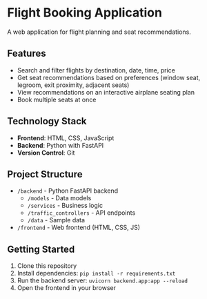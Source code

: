 # Flight Booking Application

A web application for flight planning and seat recommendations.

## Features

- Search and filter flights by destination, date, time, price
- Get seat recommendations based on preferences (window seat, legroom, exit proximity, adjacent seats)
- View recommendations on an interactive airplane seating plan
- Book multiple seats at once

## Technology Stack

- **Frontend**: HTML, CSS, JavaScript
- **Backend**: Python with FastAPI
- **Version Control**: Git

## Project Structure

- `/backend` - Python FastAPI backend
  - `/models` - Data models
  - `/services` - Business logic
  - `/traffic_controllers` - API endpoints
  - `/data` - Sample data
- `/frontend` - Web frontend (HTML, CSS, JS)

## Getting Started

1. Clone this repository
2. Install dependencies: `pip install -r requirements.txt`
3. Run the backend server: `uvicorn backend.app:app --reload`
4. Open the frontend in your browser
